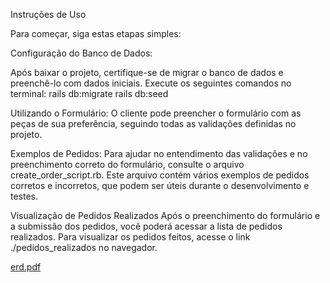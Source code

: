 Instruções de Uso

Para começar, siga estas etapas simples:

Configuração do Banco de Dados:

Após baixar o projeto, certifique-se de migrar o banco de dados e preenchê-lo com dados iniciais. Execute os seguintes comandos no terminal:
rails db:migrate
rails db:seed

Utilizando o Formulário:
O cliente pode preencher o formulário com as peças de sua preferência, seguindo todas as validações definidas no projeto.

Exemplos de Pedidos:
Para ajudar no entendimento das validações e no preenchimento correto do formulário, consulte o arquivo create_order_script.rb. 
Este arquivo contém vários exemplos de pedidos corretos e incorretos, que podem ser úteis durante o desenvolvimento e testes.

Visualização de Pedidos Realizados
Após o preenchimento do formulário e a submissão dos pedidos, você poderá acessar a lista de pedidos realizados.
Para visualizar os pedidos feitos, acesse o link ./pedidos_realizados no navegador.

[erd.pdf](https://github.com/YagoCabral/devise_informatica/files/15093837/erd.pdf)
